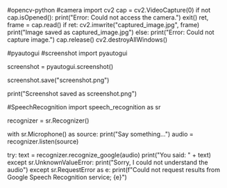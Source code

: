 #opencv-python
#camera
import cv2
cap = cv2.VideoCapture(0)
if not cap.isOpened():
    print("Error: Could not access the camera.")
    exit()
ret, frame = cap.read()
if ret:
    cv2.imwrite("captured_image.jpg", frame)
    print("Image saved as captured_image.jpg")
else:
    print("Error: Could not capture image.")
cap.release()
cv2.destroyAllWindows()

#pyautogui
#screenshot
import pyautogui

screenshot = pyautogui.screenshot()

screenshot.save("screenshot.png")

print("Screenshot saved as screenshot.png")

#SpeechRecognition
import speech_recognition as sr

recognizer = sr.Recognizer()

with sr.Microphone() as source:
    print("Say something...")
    audio = recognizer.listen(source)

try:
    text = recognizer.recognize_google(audio)
    print("You said: " + text)
except sr.UnknownValueError:
    print("Sorry, I could not understand the audio")
except sr.RequestError as e:
    print(f"Could not request results from Google Speech Recognition service; {e}")
